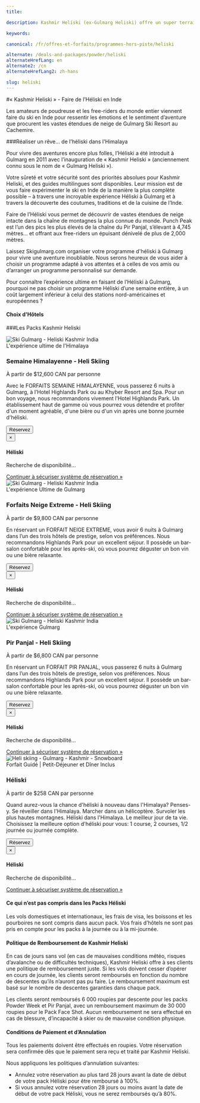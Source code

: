 ```yaml
---
title:

description: Kashmir Heliski (ex-Gulmarg Heliski) offre un super terrain. Faire de l'Heliski en Inde est le meilleur moyen de skier dans l'Himalaya. Des prix pour tous!

keywords:

canonical: /fr/offres-et-forfaits/programmes-hors-piste/heliski

alternate: /deals-and-packages/powder/heliski
alternateHrefLang: en
alternate2: /cn
alternateHrefLang2: zh-hans

slug: heliski
---
```


#« Kashmir Heliski » - Faire de l’Héliski en Inde

Les amateurs de poudreuse et les free-riders du monde entier viennent faire du ski en Inde pour ressentir les émotions et le sentiment d’aventure que procurent les vastes étendues de neige de Gulmarg Ski Resort au Cachemire.

###Réaliser un rêve... de l'héliski dans l'Himalaya

Pour vivre des aventures encore plus folles, l’Héliski a été introduit à Gulmarg en 2011 avec l’inauguration de « Kashmir Heliski » (anciennement connu sous le nom de « Gulmarg Heliski »).

Votre sûreté et votre sécurité sont des priorités absolues pour Kashmir Heliski, et des guides multilingues sont disponibles. Leur mission est de vous faire expérimenter le ski en Inde de la manière la plus complète possible – à travers une incroyable expérience Héliski à Gulmarg et à travers la découverte des coutumes, traditions et de la cuisine de l’Inde.

Faire de l’Héliski vous permet de découvrir de vastes étendues de neige intacte dans la chaîne de montagnes la plus connue du monde. Punch Peak est l’un des pics les plus élevés de la chaîne du Pir Panjal, s’élevant à 4,745 mètres… et offrant aux free-riders un épuisant dénivelé de plus de 2,000 mètres.

<!-- Kashmir Heliski va étendre ses activités et couvrir deux nouveaux secteurs – pour couvrir un total de 20 000 kilomètres de terrain unique au monde! Soyez assuré de ne jamais skier la même piste – les possibilités sont infinies dans la région skiable du Cachemire. -->
Laissez Skigulmarg.com organiser votre programme d'héliski à Gulmarg pour vivre une aventure inoubliable. Nous serons heureux de vous aider à choisir un programme adapté à vos attentes et à celles de vos amis ou d’arranger un programme personnalisé sur demande.

Pour connaître l’expérience ultime en faisant de l’Héliski à Gulmarg, pourquoi ne pas choisir un programme Héliski d’une semaine entière, à un coût largement inférieur à celui des stations nord-américaines et européennes ?

<div class="accordion pricing">
      <article class="ac-item" style="margin-bottom:-1px">
          <h4 class="ac-title">Choix d'Hôtels</h4>
          <div class="ac-content" style="display: none;">
          <h5>Hôtel Rosewood</h5>

          ​Nous recommandons vivement l'hôtel Rosewood. Il s'agit d'un établissement magnifique, avec des chambres spacieuses, un service impeccable et des plats délicieux. Il dispose d'un magnifique salon pour se reposer après avoir skié dans l'Himalaya. Installez-vous dans le patio et savourez le moment.Ils sont situés à environ 600 mètres de la télécabine de Gulmarg (par un petit sentier) ou à 900 mètres par la route. L'hôtel dispose évidemment du chauffage central, de belle salle de bain privée et d'un générateur en cas de coupure de courant. Trois types de chambres sont disponibles: deluxe, deluxe-balcon et jacuzzi. Ce forfait s'applique aux chambres jacuzzi.

          <p><a href="https://www.tripadvisor.fr/Hotel_Review-g317095-d9557308-Reviews-The_Rosewood-Gulmarg_Baramulla_District_Kashmir_Jammu_and_Kashmir.html#apg=319b5a5e5f364ab8b000a8f98ca70f09&ss=3504E2C0754EA3C5EA2C92103E04E29D" class="more-info m-b-30 block" target="blank">Commentaires et Images - Hôtel Rosewood sur Tripadvisor<i class="fa fa-chevron-right" aria-hidden="true"></i></a></p>

          <h5>Hôtel Highlands Park</h5>
          L'hôtel Highlands Park est un incontournable à Gulmarg. Il s'agit d'un véritable centre d'attraction et d'une destination touristique de choix au Cachemire. Son salon-lounge est idéal pour se reposer après une longue journée au ski. Les chambres offrent un mélange unique entre confort à l'ancienne et aménagements modernes. Il s'agit du meilleur hôtel de luxe à Gulmarg en hiver.​ Ils sont situé à 1.2km de la Gulmarg Gondola.

          <p><a href="https://www.tripadvisor.fr/Hotel_Review-g317095-d1093600-Reviews-Hotel_Highlands_Park-Gulmarg_Baramulla_District_Kashmir_Jammu_and_Kashmir.html" class="more-info m-b-30 block" target="blank">Commentaires et Images - Hôtel Highlands Park sur Tripadvisor<i class="fa fa-chevron-right" aria-hidden="true"></i></a></p>

          <h5>Khyber Resort Himalayan Resort & Spa</h5>
          Elu meilleur hôtel-boutique d'Inde. Situé à environ 450 mètres de la Gulmarg Gondola, le Khyber Himalayan Resort & Spa est un hôtel hors-compétition. En décembre 2012, cet hôtel a apporté une nouvelle définition du luxe à Gulmarg. Les chambres sont extrêmement spacieuses et les chambres possèdent à la fois une baignoire et une douche avec vitre.

          <p><a href="https://www.tripadvisor.fr/Hotel_Review-g317095-d2086574-Reviews-The_Khyber_Himalayan_Resort_Spa-Gulmarg_Baramulla_District_Kashmir_Jammu_and_Kashmir.html" class="more-info m-b-30 block" target="blank">Commentaires et Images - Khyber Resort sur Tripadvisor<i class="fa fa-chevron-right" aria-hidden="true"></i></a></p>  
          </div>
      </article>
      <article class="ac-item" style="margin-top: -1px">
          <h4 class="ac-title">Itinéraire Général</h4>
          <div class="ac-content" style="display: none;">
            <ul>
            <li><b>Jour d'arrivée:</b> Transferts de l'aéroport à Gulmarg, collecte de l'équipement (si nécessaire), enregistrement à l'hôtel, première rencontre avec votre guide. Temps libre pour découvrir et apprécier Gulmarg.</li>
            <li><b>Journées de heli ski:</b> Rencontrez votre guide tôt, vol et skiez les montagnes de l'Himalaya toute la journée, pause déjeuner sur la montagne. Le nombre de courses par jour dépendra du forfait choisi et des conditions météorologiques. S'il vous plaît, soyez très prudent et respectez la montagne.</li>
            <li><b>Journée sans Heli Ski ou mauvaise météo:</b> Rencontrez votre guide tôt. Skiez Mt-Apharwart, Les forêt Babarishi ou colline des singes. Si vous avez réservé un forfait Pir Panjal ou si le temps ne le permet pas, ne vous inquiétez pas, nous skierons.</li>
            <li><b>Dernière journée de heli ski:</b> Après avoir passé la dernière journée de ski dans l'Himalaya, assurez-vous de rendre le matériel de location. Si vous n'allez pas sur la péniche optionnelle, dégustez un bon repas et prenez le temps de réfléchir à ce beau voyage. Si vous vous rendez à la péniche, votre navette viendra vous chercher vers 16 heures pour vous rendre au lac Dal et profiter d’un bon moment ainsi que d’un repas chaud.</li>
            <li><b>Jour de départ: </b> Quittez Gulmarg ou Srinagar vers l'aéroport de Srinagar. Nous confirmerons votre heure de départ en fonction de l'heure de votre vol.</li>
            </ul>
          </div>
      </article>
      <article class="ac-item" style="margin-top: -1px">
          <h4 class="ac-title">Comment Réserver</h4>
          <div class="ac-content" style="display: none;">
            <ol>
            <li>Sélectionnez votre forfait et cliquez sur "Réserver".</li>
            <li>Choisissez vos dates d'arrivée et de départ. Cliquez sur "Réserver".</li>
            <li>Sélectionnez: l'hôtel (Rosewood, Highlands Park ou Khyber Resort).</li>
            <li>Sélectionnez: Occupation Simple ou Occupation Double. Ajoutez le nombre de participant.</li>
            <li>Vérifiez les dates et les prix. Cliquez sur "Continuer". </li>
            <li>Vous pouvez ajouter plus de membres à la réservation. Notez qu'il est possible de naviguer hors de la réservation pour sélectionner des éléments sur une autre page. Toutes vos informations seront toujours disponibles.
              <ol>
                <li>Cliquez sur "Ajouter à la réservation".</li>
                <li>Accédez à l'élément qui vous intéresse - il peut être sur une autre page. Cliquez sur "Réserver".</li>
                <li>Ajustez le nombre de Riders et les dates.</li>
                <li>Vérifier les détails.</li>
                <li>Cliquez sur "Continuer".</li>
                <li>Répétez cette procédure si vous souhaitez ajouter d'autres éléments à votre programme.</li>
              </ol>  
            </li>
            <li>Remplissez le formulaire avec votre nom, email, etc., et cliquez sur "Continuer".</li>
            <li>Si votre date de départ est à plus de 30 jours, vous pouvez verser un acompte ou payer le solde en entier.
            <ul>
              <li>Cliquez sur "Payer le dépôt" ou "Payer le solde en entier".</li>
            </ul>
            </li>
            <li>Vérifiez les détails de votre programme et lisez nos conditions générales.</li>
            <li>Entrez vos informations de carte de crédit.</li>
            <li>Cliquez sur "Payez"</li>
            <li>Terminé. Vous êtes prêt à skier dans l'Himalaya. Nous vous remercions.</li>
            </ol>
            </div>
        </article>
</div>

###Les Packs Kashmir Heliski

<div class="row">
    <div class="col-sm-6 m-b-40">
        <div class="package-item-wrap">
            <div class="package-image">
                <span>
                    <img src="/user/themes/skigulmarg/images/packages/heliski/skigulmarg-heliski.jpg" alt="Ski Gulmarg - Heliski Kashmir India ">
                </span>
            </div>
            <div class="package-description">
                <span>L'expérience ultime de l'Himalaya</span>
                <h3>Semaine Himalayenne - Heli Skiing</h3>
                <div class="package-price">
                    À partir de <span>$12,600 CAN</span> par personne
                </div>
                <p>
                    Avec le FORFAITS SEMAINE HIMALAYENNE, vous passerez 6 nuits à Gulmarg, à l’Hotel Highlands Park ou au Khyber Resort and Spa. Pour un bon voyage, nous recommandons vivement l’Hotel Highlands Park. Un établissement haut de gamme où vous pourrez vous détendre et profiter d'un moment agréable, d'une bière ou d'un vin après une bonne journée d'héliski.
                </p>
                <button
                    id="Heliski-Himalayan-Week"
                    class="btn btn-rounded btn-outline"
                    type="button"
                    data-target="#modal-checkfront-2"
                    data-toggle="modal"
                    data-checkfront-target="CHECKFRONT_WIDGET_02"
                    data-checkfront-item-id="154"
                    data-checkfront-category-id="10"
                    data-checkfront-options="hidesearch">
                    Réservez
                </button>
                <div class="modal fade" id="modal-checkfront-2" aria-hidden="true">
                    <div class="modal-dialog">
                        <div class="modal-content">
                            <div class="modal-header">
                                <button
                                    class="close"
                                    type="button"
                                    data-dismiss="modal"
                                    aria-hidden="true">
                                    ×
                                </button>
                                <h4 class="modal-title">Héliski</h4>
                            </div>
                            <div class="modal-body">
                                <div id="CHECKFRONT_WIDGET_02">
                                    <p class="searching-availability">
                                        Recherche de disponibilité...
                                    </p>
                                </div>
                                <noscript>
                                    <a href="https://skigulmarg.checkfront.com/reserve/" class="font-16">
                                        Continuer à sécuriser système de réservation &raquo;
                                    </a>
                                </noscript>
                            </div>
                        </div>
                    </div>
                </div>
            </div>
        </div>
    </div>
    <div class="col-sm-6 m-b-40">
        <div class="package-item-wrap">
            <div class="package-image">
                <span>
                    <img src="/user/themes/skigulmarg/images/packages/heliski/mainslider.jpg" alt="Ski Gulmarg - Heliski Kashmir India ">
                </span>
            </div>
            <div class="package-description">
                <span>L'expérience Ultime de Gulmarg</span>
                <h3>Forfaits Neige Extreme - Heli Skiing</h3>
                <div class="package-price">
                    À partir de <span>$9,800 CAN</span> par personne
                </div>
                <p>
                    En réservant un FORFAIT NEIGE EXTREME, vous avoir 6 nuits à Gulmarg dans l’un des trois hôtels de prestige, selon vos préférences. Nous recommandons Highlands Park pour un excellent séjour. Il possède un bar-salon confortable pour les après-ski, où vous pourrez déguster un bon vin ou une bière relaxante.
                </p>
                <button
                    Id="Heliski-Powder-Week"
                    class="btn btn-rounded btn-outline"
                    type="button"
                    data-target="#modal-checkfront-3"
                    data-toggle="modal"
                    data-checkfront-target="CHECKFRONT_WIDGET_03"
                    data-checkfront-item-id="158"
                    data-checkfront-category-id="10"
                    data-checkfront-options="hidesearch">
                    Réservez
                </button>
                <div class="modal fade" id="modal-checkfront-3" aria-hidden="true">
                    <div class="modal-dialog">
                        <div class="modal-content">
                            <div class="modal-header">
                                <button
                                    class="close"
                                    type="button"
                                    data-dismiss="modal"
                                    aria-hidden="true">
                                    ×
                                </button>
                                <h4 class="modal-title">Héliski</h4>
                            </div>
                            <div class="modal-body">
                                <div id="CHECKFRONT_WIDGET_03">
                                    <p class="searching-availability">
                                        Recherche de disponibilité...
                                    </p>
                                </div>
                                <noscript>
                                    <a href="https://skigulmarg.checkfront.com/reserve/" class="font-16">
                                        Continuer à sécuriser système de réservation &raquo;
                                    </a>
                                </noscript>
                            </div>
                        </div>
                    </div>
                </div>
            </div>
        </div>
    </div>
    <div class="col-sm-6 m-b-40">
        <div class="package-item-wrap">
            <div class="package-image">
                <span>
                    <img src="/user/themes/skigulmarg/images/heliskipirpanjal.png" alt="Ski Gulmarg - Heliski Kashmir India ">
                </span>
            </div>
            <div class="package-description">
                <span>L'expérience Gulmarg</span>
                <h3>Pir Panjal - Heli Skiing</h3>
                <div class="package-price">
                    À partir de <span>$6,800 CAN</span> par personne
                </div>
                <p>
                    En réservant un FORFAIT PIR PANJAL, vous passerez 6 nuits à Gulmarg dans l’un des trois hôtels de prestige, selon vos préférences. Nous recommandons Highlands Park pour un excellent séjour. Il possède un bar-salon confortable pour les après-ski, où vous pourrez déguster un bon vin ou une bière relaxante.
                </p>
                <button
                    Id="Heliski-Pir-Panjal"
                    class="btn btn-rounded btn-outline"
                    type="button"
                    data-target="#modal-checkfront-4"
                    data-toggle="modal"
                    data-checkfront-target="CHECKFRONT_WIDGET_04"
                    data-checkfront-item-id="162"
                    data-checkfront-category-id="10"
                    data-checkfront-options="hidesearch">
                    Réservez
                </button>
                <div class="modal fade" id="modal-checkfront-4" aria-hidden="true">
                    <div class="modal-dialog">
                        <div class="modal-content">
                            <div class="modal-header">
                                <button
                                    class="close"
                                    type="button"
                                    data-dismiss="modal"
                                    aria-hidden="true">
                                    ×
                                </button>
                                <h4 class="modal-title">Héliski</h4>
                            </div>
                            <div class="modal-body">
                                <div id="CHECKFRONT_WIDGET_04">
                                    <p class="searching-availability">
                                        Recherche de disponibilité...
                                    </p>
                                </div>
                                <noscript>
                                    <a href="https://skigulmarg.checkfront.com/reserve/" class="font-16">
                                        Continuer à sécuriser système de réservation &raquo;
                                    </a>
                                </noscript>
                            </div>
                        </div>
                    </div>
                </div>
            </div>
        </div>
    </div>
    <div class="col-sm-6 m-b-40">
        <div class="package-item-wrap">
            <div class="package-image">
                <span>
                    <img src="/user/themes/skigulmarg/images/packages/heliski/heliski.jpeg" alt="Heli skiing - Gulmarg - Kashmir - Snowboard">
                </span>
            </div>
            <div class="package-description">
                <span>Forfait Guidé | Petit-Déjeuner et Dîner Inclus</span>
                <h3>Héliski</h3>
                <div class="package-price">
                    À partir de <span>$258 CAN</span> par personne
                </div>
                <p>
                    Quand aurez-vous la chance d'héliski à nouveau dans l'Himalaya? Penses-y. Se réveiller dans l'Himalaya. Marcher dans un hélicoptère. Survoler les plus hautes montagnes. Héliski dans l'Himalaya. Le meilleur jour de ta vie. Choisissez la meilleure option d'héliski pour vous: 1 course, 2 courses, 1/2 journée ou journée complète.
                </p>
                <button
                    class="btn btn-rounded btn-outline"
                    type="button"
                    data-target="#modal-checkfront-1"
                    data-toggle="modal"
                    data-checkfront-target="CHECKFRONT_WIDGET_01"
                    data-checkfront-item-id="21"
                    data-checkfront-category-id="10"
                    data-checkfront-options="hidesearch">
                    Réservez
                </button>
                <div class="modal fade" id="modal-checkfront-1" aria-hidden="true">
                    <div class="modal-dialog">
                        <div class="modal-content">
                            <div class="modal-header">
                                <button
                                    class="close"
                                    type="button"
                                    data-dismiss="modal"
                                    aria-hidden="true">
                                    ×
                                </button>
                                <h4 class="modal-title">Héliski</h4>
                            </div>
                            <div class="modal-body">
                                <div id="CHECKFRONT_WIDGET_01">
                                    <p class="searching-availability">
                                        Recherche de disponibilité...
                                    </p>
                                </div>
                                <noscript>
                                    <a href="https://skigulmarg.checkfront.com/reserve/" class="font-16">
                                        Continuer à sécuriser système de réservation &raquo;
                                    </a>
                                </noscript>
                            </div>
                        </div>
                    </div>
                </div>
            </div>
        </div>
    </div>
</div>


<div class="accordion fancy clean">
    <article class="ac-item">
        <h4 class="ac-title" id="one">Ce qui n’est pas compris dans les Packs Héliski</h4>
        <div class="ac-content">
            <p>
                Les vols domestiques et internationaux, les frais de visa, les boissons et les pourboires ne sont compris dans aucun pack. Vos frais d’hôtels ne sont pas pris en compte pour les packs à la journée ou à la mi-journée.
            </p>
        </div>
    </article>
    <article class="ac-item">
        <h4 class="ac-title" id="two">Politique de Remboursement de Kashmir Heliski</h4>
        <div class="ac-content">
            <p>
                En cas de jours sans vol (en cas de mauvaises conditions météo, risques d’avalanche ou de difficultés techniques), Kashmir Heliski offre à ses clients une politique de remboursement juste. Si les vols doivent cesser d’opérer en cours de journée, les clients seront remboursés en fonction du nombre de descentes qu’ils n’auront pas pu faire. Le remboursement maximum est basé sur le nombre de descentes garanties dans chaque pack.
            </p>
            <p>
                Les clients seront remboursés 6 000 roupies par descente pour les packs Powder Week et Pir Panjal, avec un remboursement maximum de 30 000 roupies pour le Pack Face Shot. Aucun remboursement ne sera effectué en cas de blessure, d’incapacité à skier ou de mauvaise condition physique.
            </p>
        </div>
    </article>
    <article class="ac-item">
        <h4 class="ac-title" id="three">Conditions de Paiement et d’Annulation</h4>
        <div class="ac-content">
            <p>
                Tous les paiements doivent être effectués en roupies. Votre réservation sera confirmée dès que le paiement sera reçu et traité par Kashmir Heliski.
            </p>
            <p>
                Nous appliquons les politiques d’annulation suivantes:
            </p>
            <ul>
                <li>Annulez votre réservation au plus tard 28 jours avant la date de début de votre pack Héliski pour être remboursé à 100%.</li>
                <li>Si vous annulez votre réservation 28 jours ou moins avant la date de début de votre pack Héliski, vous ne serez remboursés qu’à 80%.</li>
            </ul>
        </div>
    </article>
</div>
